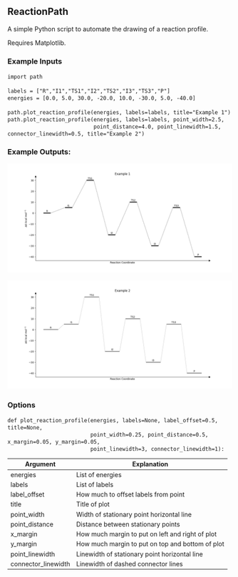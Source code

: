 ## ReactionPath
A simple Python script to automate the drawing of a reaction profile.

Requires Matplotlib.

### Example Inputs
```
import path

labels = ["R","I1","TS1","I2","TS2","I3","TS3","P"]
energies = [0.0, 5.0, 30.0, -20.0, 10.0, -30.0, 5.0, -40.0]

path.plot_reaction_profile(energies, labels=labels, title="Example 1")
path.plot_reaction_profile(energies, labels=labels, point_width=2.5, 
                           point_distance=4.0, point_linewidth=1.5, connector_linewidth=0.5, title="Example 2")

```

### Example Outputs:
![Example 1](examples/example1.png)

![Example 2](examples/example2.png)

### Options
```
def plot_reaction_profile(energies, labels=None, label_offset=0.5, title=None, 
                          point_width=0.25, point_distance=0.5, x_margin=0.05, y_margin=0.05,
                          point_linewidth=3, connector_linewidth=1):
```

| Argument            | Explanation                                      |
|---------------------|--------------------------------------------------|
| energies            | List of energies                                 |
| labels              | List of labels                                   |
| label_offset        | How much to offset labels from point             |
| title               | Title of plot                                    |
| point_width         | Width of stationary point horizontal line        |
| point_distance      | Distance between stationary points               |
| x_margin            | How much margin to put on left and right of plot |
| y_margin            | How much margin to put on top and bottom of plot |
| point_linewidth     | Linewidth of stationary point horizontal line    |
| connector_linewidth | Linewidth of dashed connector lines              |
